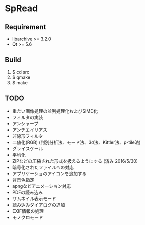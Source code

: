 SpRead
==========

## Requirement
* libarchive >= 3.2.0
* Qt >= 5.6

## Build
  1. $ cd src
  1. $ qmake
  1. $ make

## TODO
* 重たい画像処理の並列処理化およびSIMD化
* フィルタの実装
 * アンシャープ
 * アンチエイリアス
 * 非線形フィルタ
 * 二値化(RGB) (判別分析法、モード法、3σ法、Kittler法、p-tile法)
 * グレイスケール
 * 平均化
* ZIPなどの圧縮された形式を扱えるようにする (済み 2016/5/30)
 * 暗号化されたファイルへの対応
* アプリケーショのアイコンを追加する
* 背景色指定
* apngなどアニメーション対応
* PDFの読み込み
* サムネイル表示モード
* 読み込みダイアログの追加
* EXIF情報の処理
* モノクロモード
